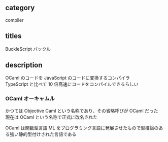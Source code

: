 ## category

compiler

## titles

BuckleScript
バックル

## description

OCaml のコードを JavaScript のコードに変換するコンパイラ  
TypeScript と比べて 10 倍高速にコードをコンパイルできるらしい

### OCaml オーキャムル

かつては Objective Caml という名称であり、その省略呼びが OCaml だった  
現在は OCaml という名称で正式に改名された

OCaml は関数型言語 ML をプログラミング言語に発展させたもので型推論のある強い静的型付けされた言語である
